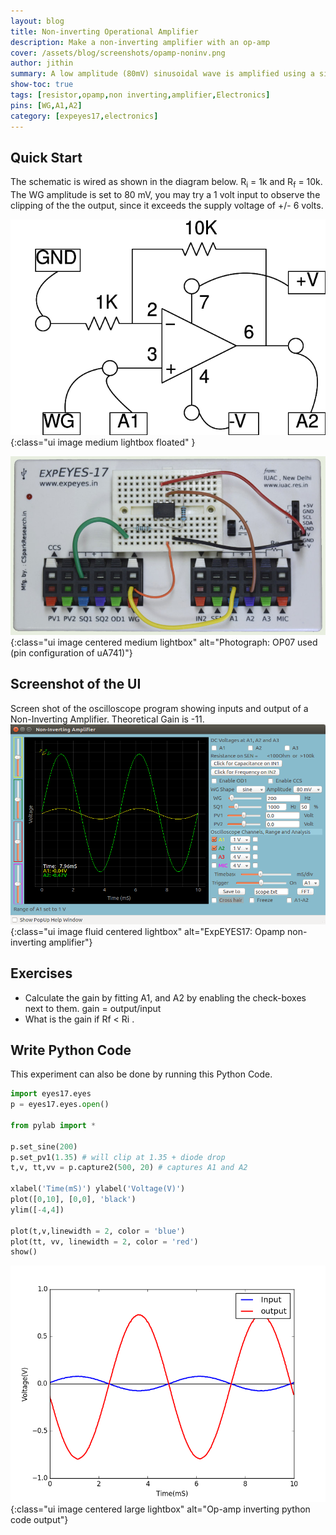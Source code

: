 ```yaml
---
layout: blog
title: Non-inverting Operational Amplifier
description: Make a non-inverting amplifier with an op-amp
cover: /assets/blog/screenshots/opamp-noninv.png
author: jithin
summary: A low amplitude (80mV) sinusoidal wave is amplified using a simple Op-Amp in non-inverting configuration, and its gain is calculated by precisely fitting the input and output waveforms using Numpy. This is tallied with the expected gain based on the popular theoretical formula.
show-toc: true
tags: [resistor,opamp,non inverting,amplifier,Electronics]
pins: [WG,A1,A2]
category: [expeyes17,electronics]
---
```



## Quick Start

The schematic is wired as shown in the diagram below. R<sub>i</sub> = 1k and R<sub>f</sub> = 10k. 
The WG amplitude is set to 80 mV, you may try a 1 volt input to observe the clipping of the the output, 
since it exceeds the supply voltage of +/- 6 volts.

![](/assets/blog/schematics/opamp-noninv.png){:class="ui image medium lightbox floated" }

![](/assets/blog/photographs/opamp-noninv.jpg){:class="ui image centered medium lightbox" alt="Photograph: OP07 used (pin configuration of uA741)"}

<div class="ui clearing divider"></div>

## Screenshot of the UI

Screen shot of the oscilloscope program showing inputs and output of a Non-Inverting Amplifier. Theoretical Gain is -11.
![](/assets/blog/screenshots/opamp-noninv.png){:class="ui image fluid centered lightbox" alt="ExpEYES17: Opamp non-inverting amplifier"}

## Exercises

+ Calculate the gain by fitting A1, and A2 by enabling the check-boxes next to them. gain = output/input
+ What is the gain if Rf < Ri .

## Write Python Code

This experiment can also be done by running this Python Code.

```python
import eyes17.eyes
p = eyes17.eyes.open()

from pylab import *

p.set_sine(200)
p.set_pv1(1.35) # will clip at 1.35 + diode drop 
t,v, tt,vv = p.capture2(500, 20) # captures A1 and A2

xlabel('Time(mS)') ylabel('Voltage(V)')
plot([0,10], [0,0], 'black')
ylim([-4,4])

plot(t,v,linewidth = 2, color = 'blue')
plot(tt, vv, linewidth = 2, color = 'red') 
show()
```

![](/assets/blog/screenshots/opamp-inv-mpl.png){:class="ui image centered large lightbox" alt="Op-amp inverting python code output"}

